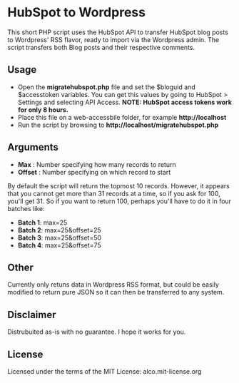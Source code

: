 # HubSpot to Wordpress

This short PHP script uses the HubSpot API to transfer HubSpot blog posts to Wordpress' RSS flavor, ready to import via the Wordpress admin.  The script transfers both Blog posts and their respective comments.

## Usage
* Open the **migratehubspot.php** file and set the $bloguid and $accesstoken variables.  You can get this values by going to HubSpot > Settings and selecting API Access. **NOTE: HubSpot access tokens work for only 8 hours.**
* Place this file on a web-accessbile folder, for example **http://localhost**
* Run the script by browsing to **http://localhost/migratehubspot.php**

## Arguments
* **Max** : Number specifying how many records to return
* **Offset** : Number specifying on which record to start

By default the script will return the topmost 10 records.  However, it appears that you cannot get more than 31 records at a time, so if you ask for 100, you'll get 31.  So if you want to return 100, perhaps you'll have to do it in four batches like:

* **Batch 1**: max=25
* **Batch 2**: max=25&offset=25
* **Batch 3**: max=25&offset=50
* **Batch 4**: max=25&offset=75

## Other
Currently only retuns data in Wordpress RSS format, but could be easily modified to return pure JSON so it can then be transferred to any system.


## Disclaimer
Distrubuited as-is with no guarantee.  I hope it works for you. 

## License
Licensed under the terms of the MIT License: alco.mit-license.org



